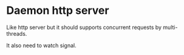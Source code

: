 # Daemon http server

Like http server but it should supports concurrent requests by multi-threads.

It also need to watch signal.


